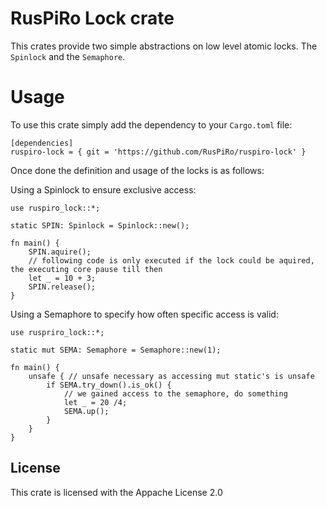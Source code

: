 # RusPiRo Lock crate

This crates provide two simple abstractions on low level atomic locks. The ``Spinlock`` and the ``Semaphore``.

# Usage

To use this crate simply add the dependency to your ``Cargo.toml`` file:
```
[dependencies]
ruspiro-lock = { git = 'https://github.com/RusPiRo/ruspiro-lock' }
```

Once done the definition and usage of the locks is as follows:

Using a Spinlock to ensure exclusive access:
```
use ruspiro_lock::*;

static SPIN: Spinlock = Spinlock::new();

fn main() {
    SPIN.aquire();
    // following code is only executed if the lock could be aquired, the executing core pause till then
    let _ = 10 + 3;
    SPIN.release();
}
```

Using a Semaphore to specify how often specific access is valid:
```
use ruspriro_lock::*;

static mut SEMA: Semaphore = Semaphore::new(1);

fn main() {
    unsafe { // unsafe necessary as accessing mut static's is unsafe
        if SEMA.try_down().is_ok() {
            // we gained access to the semaphore, do something
            let _ = 20 /4;
            SEMA.up();
        }
    }
}
```

## License
This crate is licensed with the Appache License 2.0
